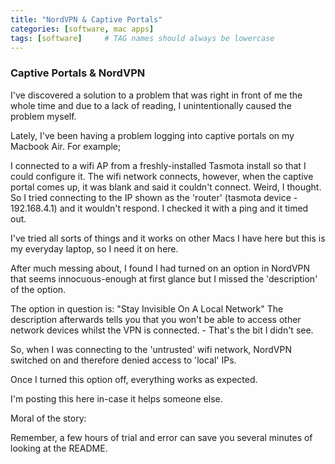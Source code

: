 ```yaml
---
title: "NordVPN & Captive Portals"
categories: [software, mac apps]
tags: [software]     # TAG names should always be lowercase
---
```


### Captive Portals & NordVPN

I've discovered a solution to a problem that was right in front of me the whole time and due to a lack of reading, I unintentionally caused the problem myself.

Lately, I've been having a problem logging into captive portals on my Macbook Air.
For example;

I connected to a wifi AP from a freshly-installed Tasmota install so that I could configure it.
The wifi network connects, however, when the captive portal comes up, it was blank and said it couldn't connect.
Weird, I thought. So I tried connecting to the IP shown as the 'router' (tasmota device - 192.168.4.1) and it wouldn't respond. I checked it with a ping and it timed out.

I've tried all sorts of things and it works on other Macs I have here but this is my everyday laptop, so I need it on here.

After much messing about, I found I had turned on an option in NordVPN that seems innocuous-enough at first glance but I missed the 'description' of the option.

The option in question is: "Stay Invisible On A Local Network"
The description afterwards tells you that you won't be able to access other network devices whilst the VPN is connected. - That's the bit I didn't see.

So, when I was connecting to the 'untrusted' wifi network, NordVPN switched on and therefore denied access to 'local' IPs.

Once I turned this option off, everything works as expected.

I'm posting this here in-case it helps someone else.


Moral of the story:

Remember, a few hours of trial and error can save you several minutes of looking at the README.

